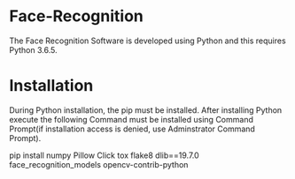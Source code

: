 # Face-Recognition
The Face Recognition Software is developed using Python and this requires Python 3.6.5.

# Installation

During Python installation, the pip must be installed.
After installing Python execute the following Command must be installed using Command Prompt(if installation access is denied, use Adminstrator Command Prompt).

pip install numpy Pillow Click tox flake8 dlib==19.7.0 face_recognition_models opencv-contrib-python
